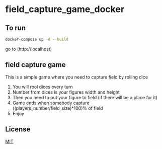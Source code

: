 # field_capture_game_docker

## To run

```bash
docker-compose up -d --build
```
go to (http://localhost)

## field capture game
This is a simple game where you need to capture field by rolling dice
1. You will rool dices every turn
2. Number from dices is your figures width and height
3. Then you need to put your figure to field (if there will be a place for it)
4. Game ends when somebody capture ((players_number/field_size)\*100)% of field
5. Enjoy

## License
[MIT](https://choosealicense.com/licenses/mit/)
